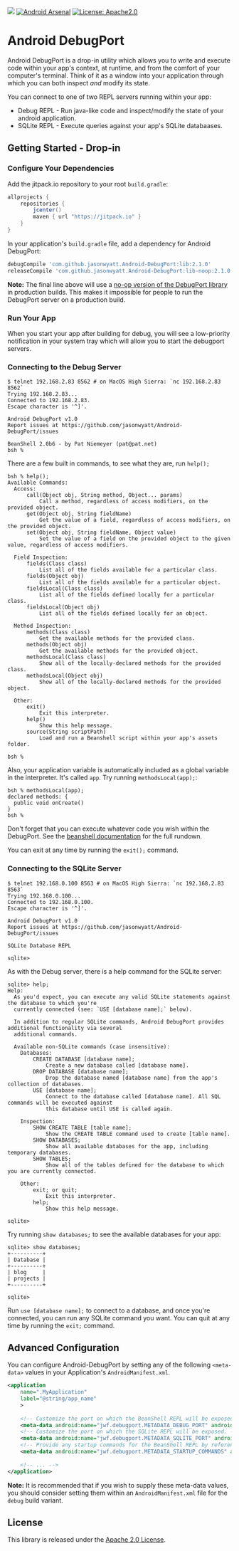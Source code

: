[![](https://jitpack.io/v/jasonwyatt/Android-DebugPort.svg)](https://jitpack.io/#jasonwyatt/Android-DebugPort) [![Android Arsenal](https://img.shields.io/badge/Android%20Arsenal-Android--DebugPort-green.svg?style=true)](https://android-arsenal.com/details/1/3540) [![License: Apache2.0](https://img.shields.io/badge/style-apache%202.0-blue.svg?style=flat&label=license)](http://www.apache.org/licenses/LICENSE-2.0)

# Android DebugPort

Android DebugPort is a drop-in utility which allows you to write and execute code within your app's context, at runtime, and from the comfort of your computer's terminal. Think of it as a window into your application through which you can both inspect _and_ modify its state.

You can connect to one of two REPL servers running within your app:

* Debug REPL - Run java-like code and inspect/modify the state of your android application.
* SQLite REPL - Execute queries against your app's SQLite databaases.

## Getting Started - Drop-in

### Configure Your Dependencies

Add the jitpack.io repository to your root `build.gradle`:

```groovy
allprojects {
    repositories {
        jcenter()
        maven { url "https://jitpack.io" }
    }
}
```

In your application's `build.gradle` file, add a dependency for Android DebugPort:

```groovy
debugCompile 'com.github.jasonwyatt.Android-DebugPort:lib:2.1.0'
releaseCompile 'com.github.jasonwyatt.Android-DebugPort:lib-noop:2.1.0'
```

**Note:** The final line above will use a [no-op version of the DebugPort library](https://github.com/jasonwyatt/Android-DebugPort-NOOP) in production builds. This makes it impossible for people to run the DebugPort server on a production build.
    
### Run Your App

When you start your app after building for debug, you will see a low-priority notification in your system tray which will allow you to start the debugport servers.
    
### Connecting to the Debug Server

    $ telnet 192.168.2.83 8562 # on MacOS High Sierra: `nc 192.168.2.83 8562`
    Trying 192.168.2.83...
    Connected to 192.168.2.83.
    Escape character is '^]'.

    Android DebugPort v1.0
    Report issues at https://github.com/jasonwyatt/Android-DebugPort/issues
    
    BeanShell 2.0b6 - by Pat Niemeyer (pat@pat.net)
    bsh %

There are a few built in commands, to see what they are, run `help();`
  
    bsh % help();
    Available Commands:
      Access:
          call(Object obj, String method, Object... params)
              Call a method, regardless of access modifiers, on the provided object.
          get(Object obj, String fieldName)
              Get the value of a field, regardless of access modifiers, on the provided object.
          set(Object obj, String fieldName, Object value)
              Set the value of a field on the provided object to the given value, regardless of access modifiers.
    
      Field Inspection:
          fields(Class class)
              List all of the fields available for a particular class.
          fields(Object obj)
              List all of the fields available for a particular object.
          fieldsLocal(Class class)
              List all of the fields defined locally for a particular class.
          fieldsLocal(Object obj)
              List all of the fields defined locally for an object.
    
      Method Inspection:
          methods(Class class)
              Get the available methods for the provided class.
          methods(Object obj)
              Get the available methods for the provided object.
          methodsLocal(Class class)
              Show all of the locally-declared methods for the provided class.
          methodsLocal(Object obj)
              Show all of the locally-declared methods for the provided object.
    
      Other:
          exit()
              Exit this interpreter.
          help()
              Show this help message.
          source(String scriptPath)
              Load and run a Beanshell script within your app's assets folder.
    
    bsh %

Also, your application variable is automatically included as a global variable in the interpreter. It's called `app`. Try running `methodsLocal(app);`:

    bsh % methodsLocal(app);
    declared methods: {
      public void onCreate()
    }
    bsh %

Don't forget that you can execute whatever code you wish within the DebugPort. See the [beanshell documentation](http://beanshell.org/manual/contents.html) for the full rundown.

You can exit at any time by running the `exit();` command.

### Connecting to the SQLite Server

    $ telnet 192.168.0.100 8563 # on MacOS High Sierra: `nc 192.168.2.83 8563`
    Trying 192.168.0.100...
    Connected to 192.168.0.100.
    Escape character is '^]'.

    Android DebugPort v1.0
    Report issues at https://github.com/jasonwyatt/Android-DebugPort/issues

    SQLite Database REPL

    sqlite>
    
As with the Debug server, there is a help command for the SQLite server:

    sqlite> help;
    Help:
      As you'd expect, you can execute any valid SQLite statements against the database to which you're
      currently connected (see: `USE [database name];` below).
    
      In addition to regular SQLite commands, Android DebugPort provides additional functionality via several
      additional commands.
    
      Available non-SQLite commands (case insensitive):
        Databases:
            CREATE DATABASE [database name];
                Create a new database called [database name].
            DROP DATABASE [database name];
                Drop the database named [database name] from the app's collection of databases.
            USE [database name];
                Connect to the database called [database name]. All SQL commands will be executed against
                this database until USE is called again.
    
        Inspection:
            SHOW CREATE TABLE [table name];
                Show the CREATE TABLE command used to create [table name].
            SHOW DATABASES;
                Show all available databases for the app, including temporary databases.
            SHOW TABLES;
                Show all of the tables defined for the database to which you are currently connected.
    
        Other:
            exit; or quit;
                Exit this interpreter.
            help;
                Show this help message.
    
    sqlite>
    
Try running `show databases;` to see the available databases for your app:

    sqlite> show databases;
    +----------+
    | Database |
    +----------+
    | blog     |
    | projects |
    +----------+

    sqlite>

Run `use [database name];` to connect to a database, and once you're connected, you can run any SQLite command you want.  You can quit at any time by running the `exit;` command.

## Advanced Configuration

You can configure Android-DebugPort by setting any of the following `<meta-data>` values in your Application's `AndroidManifest.xml`.

```xml
<application 
    name=".MyApplication"
    label="@string/app_name"
    >
    
    <!-- Customize the port on which the BeanShell REPL will be exposed. -->
    <meta-data android:name="jwf.debugport.METADATA_DEBUG_PORT" android:value="8000"/>
    <!-- Customize the port on which the SQLite REPL will be exposed. -->
    <meta-data android:name="jwf.debugport.METADATA_SQLITE_PORT" android:value="9000"/>
    <!-- Provide any startup commands for the BeanShell REPL by referencing a string array resource. -->
    <meta-data android:name="jwf.debugport.METADATA_STARTUP_COMMANDS" android:resource="@array/startup_commands"/>
    
    <!-- ... -->
</application>
```

**Note:** It is recommended that if you wish to supply these meta-data values, you should consider setting them within an `AndroidManifest.xml` file for the `debug` build variant.

## License
This library is released under the [Apache 2.0 License](https://github.com/jasonwyatt/Android-DebugPort/blob/master/LICENCE).

